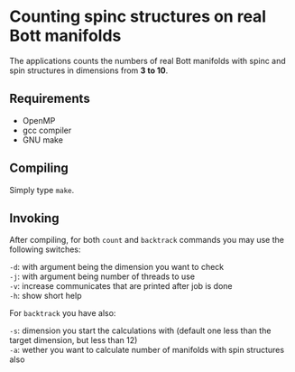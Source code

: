# Counting spinc structures on real Bott manifolds

The applications counts the numbers of real Bott manifolds with spinc and spin structures in dimensions from **3 to 10**.

## Requirements

- OpenMP
- gcc compiler
- GNU make

## Compiling

Simply type `make`.

## Invoking

After compiling, for both `count` and `backtrack` commands you may use the following switches:

`-d`: with argument being the dimension you want to check  
`-j`: with argument being number of threads to use  
`-v`: increase communicates that are printed after job is done  
`-h`: show short help  

For `backtrack` you have also:

`-s`: dimension you start the calculations with (default one less than the target dimension, but less than 12)  
`-a`: wether you want to calculate number of manifolds with spin structures also
